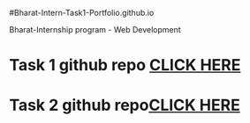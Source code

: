 #Bharat-Intern-Task1-Portfolio.github.io

Bharat-Internship program - Web Development

# Task 1 github repo [CLICK HERE](https://github.com/Chethangowda8151/Bharat-Intern-Task1-Portfolio.github.io)

# Task 2 github repo[CLICK HERE]()



